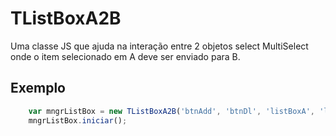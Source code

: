 TListBoxA2B
===========

Uma classe JS que ajuda na interação entre 2 objetos select MultiSelect onde o item selecionado em A deve ser enviado para B.

Exemplo
-----
```JavaScript
	var mngrListBox = new TListBoxA2B('btnAdd', 'btnDl', 'listBoxA', 'lisBoxB');
	mngrListBox.iniciar();
```
